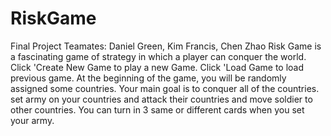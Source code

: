 # RiskGame

Final Project
Teamates:	Daniel Green, Kim Francis, Chen Zhao
			Risk Game is a fascinating game of strategy in which
			a player can conquer the world. Click 'Create New Game to 
			play a new Game. Click 'Load Game to load previous game.
			At the beginning of the game, you will be randomly assigned
			some countries. Your main goal is to conquer all of the
			countries. set army on your countries and attack their
			countries and move soldier to other countries. You can
			turn in 3 same or different cards when you set your army.